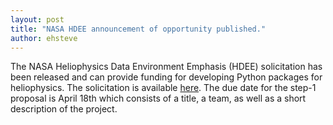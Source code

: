 ```yaml
---
layout: post
title: "NASA HDEE announcement of opportunity published."
author: ehsteve
---
```


The NASA Heliophysics Data Environment Emphasis (HDEE) solicitation has been
released and can provide funding for developing Python packages for heliophysics.
The solicitation is available [here](https://nspires.nasaprs.com/external/solicitations/summary.do?solId=%7BC2FBD0C9-081B-8A0E-B883-CF137C591C5D%7D&path=&method=init).
The due date for the step-1 proposal is April 18th which consists of a title,
a team, as well as a short description of the project.

